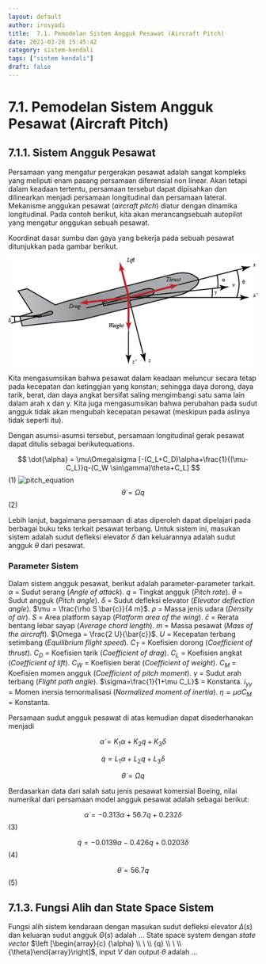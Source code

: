 ```yaml
---
layout: default
author: irosyadi
title:  7.1. Pemodelan Sistem Angguk Pesawat (Aircraft Pitch)
date: 2021-03-28 15:45:42
category: sistem-kendali
tags: ["sistem kendali"]
draft: false
---
```


# 7.1. Pemodelan Sistem Angguk Pesawat (Aircraft Pitch)

## 7.1.1. Sistem Angguk Pesawat

Persamaan yang mengatur pergerakan pesawat adalah sangat kompleks yang meliputi enam pasang persamaan diferensial non linear. Akan tetapi dalam keadaan tertentu, persamaan tersebut dapat dipisahkan dan dilinearkan menjadi persamaan longitudinal dan persamaan lateral. Mekanisme anggukan pesawat (*aircraft pitch*) diatur dengan dinamika longitudinal. Pada contoh berikut, kita akan merancangsebuah autopilot yang mengatur anggukan sebuah pesawat.

Koordinat dasar sumbu dan gaya yang bekerja pada sebuah pesawat ditunjukkan pada gambar berikut.

![Sistem Pesawat](https://raw.githubusercontent.com/irosyadi/vnote.image/master/1617095342_20210330160853818_7698.png)

Kita mengasumsikan bahwa pesawat dalam keadaan meluncur secara tetap pada kecepatan dan ketinggian yang konstan; sehingga daya dorong, daya tarik, berat, dan daya angkat bersifat saling mengimbangi satu sama lain dalam arah x dan y. Kita juga mengasumsikan bahwa perubahan pada sudut angguk tidak akan mengubah kecepatan pesawat (meskipun pada aslinya tidak seperti itu). 

Dengan asumsi-asumsi tersebut, persamaan longitudinal gerak pesawat dapat ditulis sebagai berikutequations.

$$ \dot{\alpha} = \mu\Omega\sigma [-(C_L+C_D)\alpha+\frac{1}{(\mu-C_L)}q-(C_W \sin\gamma)\theta+C_L] $$ (1)
![pitch_equation](_v_images/20210330165652657_18683.png)
$$ \dot\theta = \Omega q $$ (2)

Lebih lanjut, bagaimana persamaan di atas diperoleh dapat dipelajari pada berbagai buku teks terkait pesawat terbang.
Untuk sistem ini, masukan sistem adalah sudut defleksi elevator $\delta$ dan keluarannya adalah sudut angguk $\theta$ dari pesawat.

### Parameter Sistem

Dalam sistem angguk pesawat, berikut adalah parameter-parameter tarkait.
$\alpha$ = Sudut serang (*Angle of attack*).
$q$ = Tingkat angguk (*Pitch rate*).
$\theta$ = Sudut angguk (*Pitch angle*).
$\delta$ = Sudut defleksi elevator (*Elevator deflection angle*).
$\mu = \frac{\rho S \bar{c}}{4 m}$.
$\rho$ = Massa jenis udara (*Density of air*).
$S$ = Area platform sayap (*Platform area of the wing*).
$\bar{c}$ = Rerata bentang lebar sayap (*Average chord length*).
$m$ = Massa pesawat (*Mass of the aircraft*).
$\Omega = \frac{2 U}{\bar{c}}$.
$U$ = Kecepatan terbang setimbang (*Equilibrium flight speed*).
$C_T$ = Koefisien dorong (*Coefficient of thrust*).
$C_D$ = Koefisien tarik (*Coefficient of drag*).
$C_L$ = Koefisien angkat (*Coefficient of lift*).
$C_W$ = Koefisien berat (*Coefficient of weight*).
$C_M$ = Koefisien momen angguk (*Coefficient of pitch moment*).
$\gamma$ = Sudut arah terbang (*Flight path angle*).
$\sigma=\frac{1}{1+\mu C_L}$ = Konstanta.
$i_{yy}$ = Momen inersia ternormalisasi (*Normalized moment of inertia*).
$\eta=\mu \sigma C_M$ = Konstanta.


Persamaan sudut angguk pesawat di atas kemudian dapat disederhanakan menjadi

$$\dot\alpha = K_1\alpha+K_2q+K_3\delta $$

$$\dot q = L_1\alpha+L_2q+L_3\delta $$

$$\dot\theta = \Omega q $$

Berdasarkan data dari salah satu jenis pesawat komersial Boeing, nilai numerikal dari persamaan model angguk pesawat adalah sebagai berikut:

$$\dot\alpha = -0.313\alpha+56.7q+0.232\delta $$ (3)

$$\dot q = -0.0139\alpha-0.426q+0.0203\delta $$ (4)

$$\dot\theta = 56.7q $$ (5)

## 7.1.3. Fungsi Alih dan State Space Sistem

Fungsi alih sistem kendaraan dengan masukan sudut defleksi elevator  $\Delta(s)$ dan keluaran sudut angguk ${\Theta}(s)$  adalah ...
State space system dengan *state vector*  $\left [\begin{array}{c} {\alpha} \\ \ \\ {q} \\ \ \\ {\theta}\end{array}\right]$,  input $V$ dan output $\theta$ adalah ...